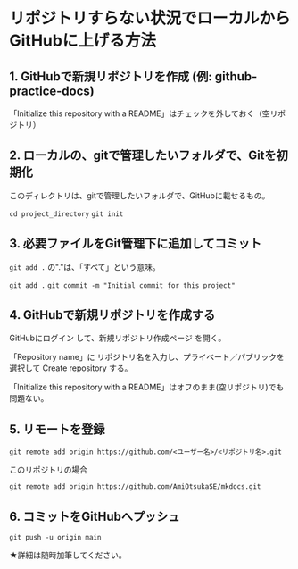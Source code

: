 # リポジトリすらない状況でローカルからGitHubに上げる方法

## 1. GitHubで新規リポジトリを作成 (例: github-practice-docs)

「Initialize this repository with a README」はチェックを外しておく（空リポジトリ）

## 2. ローカルの、gitで管理したいフォルダで、Gitを初期化
このディレクトリは、gitで管理したいフォルダで、GitHubに載せるもの。

`cd project_directory`
`git init`


## 3. 必要ファイルをGit管理下に追加してコミット

`git add .` の"."は、「すべて」という意味。


`git add .` 
`git commit -m "Initial commit for this project"` 

## 4. GitHubで新規リポジトリを作成する
GitHubにログイン して、新規リポジトリ作成ページ を開く。

「Repository name」に リポジトリ名を入力し、プライベート／パブリックを選択して Create repository する。

「Initialize this repository with a README」はオフのまま(空リポジトリ)でも問題ない。

## 5. リモートを登録

`git remote add origin https://github.com/<ユーザー名>/<リポジトリ名>.git`

このリポジトリの場合

`git remote add origin https://github.com/AmiOtsukaSE/mkdocs.git`


## 6. コミットをGitHubへプッシュ

`git push -u origin main`


★詳細は随時加筆してください。
